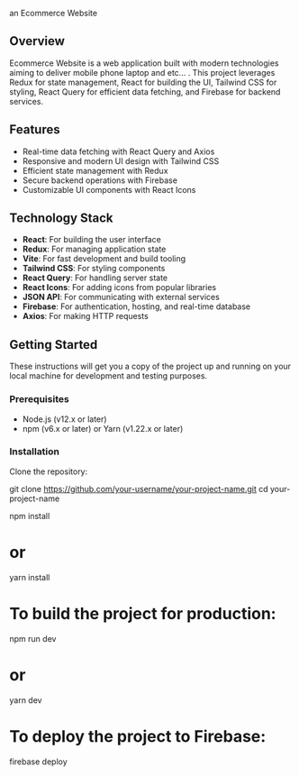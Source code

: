 an Ecommerce Website 

## Overview

Ecommerce Website is a web application built with modern technologies aiming to deliver mobile phone laptop and etc... . This project leverages Redux for state management, React for building the UI, Tailwind CSS for styling, React Query for efficient data fetching, and Firebase for backend services.

## Features

- Real-time data fetching with React Query and Axios
- Responsive and modern UI design with Tailwind CSS
- Efficient state management with Redux
- Secure backend operations with Firebase
- Customizable UI components with React Icons

## Technology Stack

- **React**: For building the user interface
- **Redux**: For managing application state
- **Vite**: For fast development and build tooling
- **Tailwind CSS**: For styling components
- **React Query**: For handling server state
- **React Icons**: For adding icons from popular libraries
- **JSON API**: For communicating with external services
- **Firebase**: For authentication, hosting, and real-time database
- **Axios**: For making HTTP requests

## Getting Started

These instructions will get you a copy of the project up and running on your local machine for development and testing purposes.

### Prerequisites

- Node.js (v12.x or later)
- npm (v6.x or later) or Yarn (v1.22.x or later)

### Installation

Clone the repository:


git clone https://github.com/your-username/your-project-name.git
cd your-project-name


npm install
# or
yarn install

# To build the project for production:
npm run dev
# or
yarn dev

# To deploy the project to Firebase:
firebase deploy

